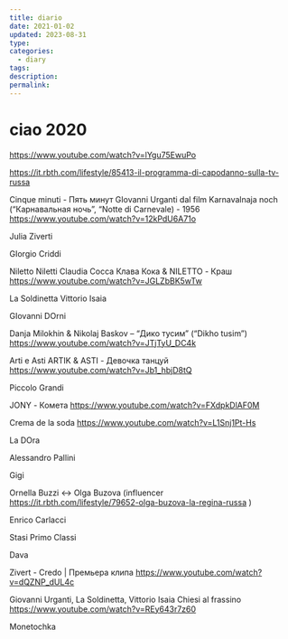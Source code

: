 ```yaml
---
title: diario
date: 2021-01-02
updated: 2023-08-31
type: 
categories:
  - diary
tags: 
description: 
permalink: 
---
```

# ciao 2020

https://www.youtube.com/watch?v=lYgu75EwuPo


https://it.rbth.com/lifestyle/85413-il-programma-di-capodanno-sulla-tv-russa

Cinque minuti - Пять минут
GIovanni Urganti
dal film Karnavalnaja noch (“Карнавальная ночь”, “Notte di Carnevale) - 1956
https://www.youtube.com/watch?v=12kPdU6A71o

Julia Ziverti

GIorgio Criddi

Niletto Niletti
Claudia Cocca
Клава Кока & NILETTO - Краш
https://www.youtube.com/watch?v=JGLZbBK5wTw

La Soldinetta
Vittorio Isaia

GIovanni DOrni

Danja Milokhin & Nikolaj Baskov – “Дико тусим” (“Dikho tusim”)
https://www.youtube.com/watch?v=JTjTyU_DC4k


Arti e Asti
ARTIK & ASTI - Девочка танцуй
https://www.youtube.com/watch?v=Jb1_hbjD8tQ

Piccolo Grandi

JONY - Комета
https://www.youtube.com/watch?v=FXdpkDlAF0M

Crema de la soda
https://www.youtube.com/watch?v=L1Snj1Pt-Hs

La DOra

Alessandro Pallini

Gigi

Ornella Buzzi <-> Olga Buzova
(influencer https://it.rbth.com/lifestyle/79652-olga-buzova-la-regina-russa )

Enrico Carlacci

Stasi Primo Classi

Dava

Zivert - Credo | Премьера клипа
https://www.youtube.com/watch?v=dQZNP_dUL4c


Giovanni Urganti, La Soldinetta, Vittorio Isaia
Chiesi al frassino
https://www.youtube.com/watch?v=REy643r7z60

Monetochka
